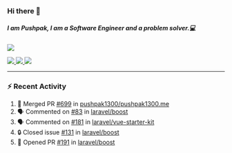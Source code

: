 ### Hi there 👋

##### I am Pushpak, I am a Software Engineer and a problem solver.💻

<a href='https://twitter.com/pushpak1300'><a href="https://pushpak1300.me/" target="_blank">
  <img src="https://img.shields.io/badge/website-%23E34F26.svg?&style=for-the-badge" />
</a> 
 
 <a href="https://twitter.com/pushpak1300" target="_blank">
  <img src="https://img.shields.io/badge/twitter-%231DA1F2.svg?&style=for-the-badge&logo=twitter&logoColor=white" />
</a> 

<a href="https://www.linkedin.com/in/pushpak-c-286b17b1/" target="_blank">
  <img src="https://img.shields.io/badge/linkedin-%230077B5.svg?&style=for-the-badge&logo=linkedin&logoColor=white" />
</a> 

<a href="https://dev.to/pushpak1300/" target="_blank">
  <img src="http://img.shields.io/badge/dev.to-gray?style=for-the-badge&logo=dev.to&?logoColor=white?logoWidth=100?label=" />
</a> 


</p>

---

### ⚡ Recent Activity

<!--START_SECTION:activity-->
1. 🎉 Merged PR [#699](https://github.com/pushpak1300/pushpak1300.me/pull/699) in [pushpak1300/pushpak1300.me](https://github.com/pushpak1300/pushpak1300.me)
2. 🗣 Commented on [#83](https://github.com/laravel/boost/pull/83#issuecomment-3219968585) in [laravel/boost](https://github.com/laravel/boost)
3. 🗣 Commented on [#181](https://github.com/laravel/vue-starter-kit/pull/181#issuecomment-3219911838) in [laravel/vue-starter-kit](https://github.com/laravel/vue-starter-kit)
4. 🔒 Closed issue [#131](https://github.com/laravel/boost/issues/131) in [laravel/boost](https://github.com/laravel/boost)
5. 💪 Opened PR [#191](https://github.com/laravel/boost/pull/191) in [laravel/boost](https://github.com/laravel/boost)
<!--END_SECTION:activity-->
